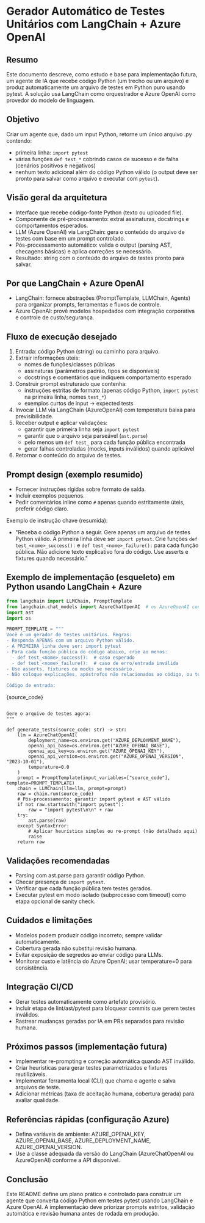 # Gerador Automático de Testes Unitários com LangChain + Azure OpenAI

Resumo
-----
Este documento descreve, como estudo e base para implementação futura, um agente de IA que recebe código Python (um trecho ou um arquivo) e produz automaticamente um arquivo de testes em Python puro usando pytest. A solução usa LangChain como orquestrador e Azure OpenAI como provedor do modelo de linguagem.

Objetivo
--------
Criar um agente que, dado um input Python, retorne um único arquivo .py contendo:
- primeira linha: `import pytest`
- várias funções `def test_*` cobrindo casos de sucesso e de falha (cenários positivos e negativos)
- nenhum texto adicional além do código Python válido (o output deve ser pronto para salvar como arquivo e executar com `pytest`).

Visão geral da arquitetura
--------------------------
- Interface que recebe código-fonte Python (texto ou uploaded file).
- Componente de pré-processamento: extrai assinaturas, docstrings e comportamentos esperados.
- LLM (Azure OpenAI) via LangChain: gera o conteúdo do arquivo de testes com base em um prompt controlado.
- Pós-processamento automático: valida o output (parsing AST, checagens básicas) e aplica correções se necessário.
- Resultado: string com o conteúdo do arquivo de testes pronto para salvar.

Por que LangChain + Azure OpenAI
-------------------------------
- LangChain: fornece abstrações (PromptTemplate, LLMChain, Agents) para organizar prompts, ferramentas e fluxos de controle.
- Azure OpenAI: provê modelos hospedados com integração corporativa e controle de custo/segurança.

Fluxo de execução desejado
--------------------------
1. Entrada: código Python (string) ou caminho para arquivo.
2. Extrair informações úteis:
   - nomes de funções/classes públicas
   - assinaturas (parâmetros padrão, tipos se disponíveis)
   - docstrings e comentários que indiquem comportamento esperado
3. Construir prompt estruturado que contenha:
   - instruções estritas de formato (apenas código Python, `import pytest` na primeira linha, nomes `test_*`)
   - exemplos curtos de input -> expected tests
4. Invocar LLM via LangChain (AzureOpenAI) com temperatura baixa para previsibilidade.
5. Receber output e aplicar validações:
   - garantir que primeira linha seja `import pytest`
   - garantir que o arquivo seja parseável (`ast.parse`)
   - pelo menos um `def test_` para cada função pública encontrada
   - gerar falhas controladas (mocks, inputs inválidos) quando aplicável
6. Retornar o conteúdo do arquivo de testes.

Prompt design (exemplo resumido)
--------------------------------
- Fornecer instruções rígidas sobre formato de saída.
- Incluir exemplos pequenos.
- Pedir comentários inline como `#` apenas quando estritamente úteis, preferir código claro.

Exemplo de instrução chave (resumida):
- "Receba o código Python a seguir. Gere apenas um arquivo de testes Python válido. A primeira linha deve ser `import pytest`. Crie funções `def test_<nome>_success():` e `def test_<nome>_failure():` para cada função pública. Não adicione texto explicativo fora do código. Use asserts e fixtures quando necessário."

Exemplo de implementação (esqueleto) em Python usando LangChain + Azure
---------------------------------------------------------------------
```python
from langchain import LLMChain, PromptTemplate
from langchain.chat_models import AzureChatOpenAI  # ou AzureOpenAI conforme versão
import ast
import os

PROMPT_TEMPLATE = """
Você é um gerador de testes unitários. Regras:
- Responda APENAS com um arquivo Python válido.
- A PRIMEIRA linha deve ser: import pytest
- Para cada função pública do código abaixo, crie ao menos:
  - def test_<nome>_success():  # caso esperado
  - def test_<nome>_failure():  # caso de erro/entrada inválida
- Use asserts, fixtures ou mocks se necessário.
- Não coloque explicações, apóstrofos não relacionados ao código, ou texto extra.

Código de entrada:
```
{source_code}
```

Gere o arquivo de testes agora:
"""

def generate_tests(source_code: str) -> str:
    llm = AzureChatOpenAI(
        deployment_name=os.environ.get("AZURE_DEPLOYMENT_NAME"),
        openai_api_base=os.environ.get("AZURE_OPENAI_BASE"),
        openai_api_key=os.environ.get("AZURE_OPENAI_KEY"),
        openai_api_version=os.environ.get("AZURE_OPENAI_VERSION", "2023-10-01"),
        temperature=0.0
    )
    prompt = PromptTemplate(input_variables=["source_code"], template=PROMPT_TEMPLATE)
    chain = LLMChain(llm=llm, prompt=prompt)
    raw = chain.run(source_code)
    # Pós-processamento: garantir import pytest e AST válido
    if not raw.startswith("import pytest"):
        raw = "import pytest\n\n" + raw
    try:
        ast.parse(raw)
    except SyntaxError:
        # Aplicar heurística simples ou re-prompt (não detalhado aqui)
        raise
    return raw
```

Validações recomendadas
-----------------------
- Parsing com ast.parse para garantir código Python.
- Checar presença de `import pytest`.
- Verificar que cada função pública tem testes gerados.
- Executar pytest em modo isolado (subprocesso com timeout) como etapa opcional de sanity check.

Cuidados e limitações
---------------------
- Modelos podem produzir código incorreto; sempre validar automaticamente.
- Cobertura gerada não substitui revisão humana.
- Evitar exposição de segredos ao enviar código para LLMs.
- Monitorar custo e latência do Azure OpenAI; usar temperature=0 para consistência.

Integração CI/CD
----------------
- Gerar testes automaticamente como artefato provisório.
- Incluir etapa de lint/ast/pytest para bloquear commits que gerem testes inválidos.
- Rastrear mudanças geradas por IA em PRs separados para revisão humana.

Próximos passos (implementação futura)
--------------------------------------
- Implementar re-prompting e correção automática quando AST inválido.
- Criar heurísticas para gerar testes parametrizados e fixtures reutilizáveis.
- Implementar ferramenta local (CLI) que chama o agente e salva arquivos de teste.
- Adicionar métricas (taxa de aceitação humana, cobertura gerada) para avaliar qualidade.

Referências rápidas (configuração Azure)
---------------------------------------
- Defina variáveis de ambiente: AZURE_OPENAI_KEY, AZURE_OPENAI_BASE, AZURE_DEPLOYMENT_NAME, AZURE_OPENAI_VERSION.
- Use a classe adequada da versão do LangChain (AzureChatOpenAI ou AzureOpenAI) conforme a API disponível.

Conclusão
---------
Este README define um plano prático e controlado para construir um agente que converta código Python em testes pytest usando LangChain e Azure OpenAI. A implementação deve priorizar prompts estritos, validação automática e revisão humana antes de rodada em produção.
